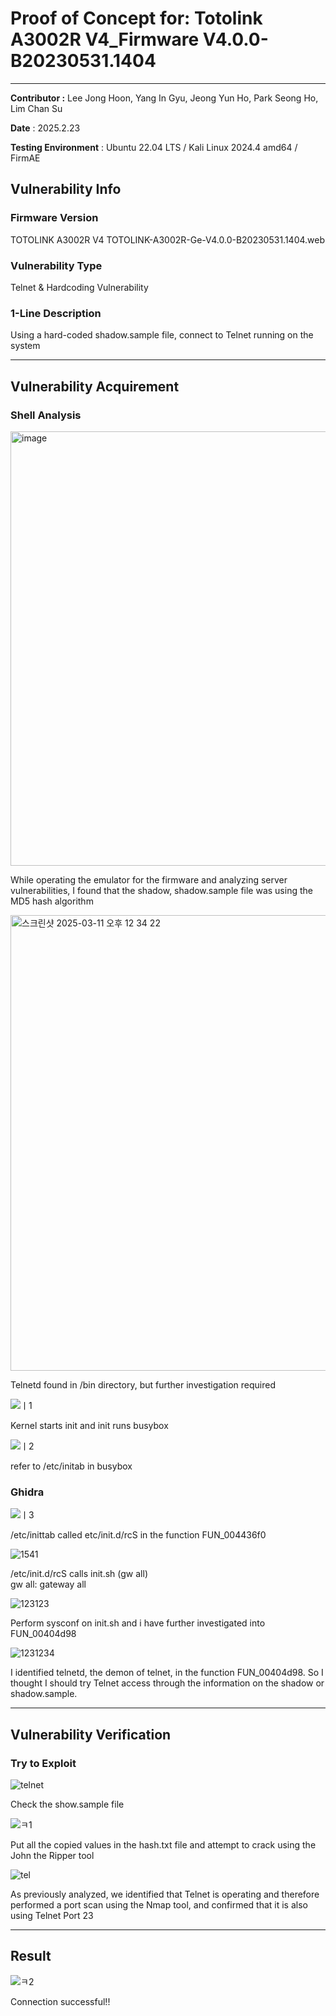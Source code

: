 # Proof of Concept for: **Totolink A3002R V4_Firmware V4.0.0-B20230531.1404**

---

**Contributor :** Lee Jong Hoon, Yang In Gyu, Jeong Yun Ho, Park Seong Ho, Lim Chan Su

**Date** : 2025.2.23

**Testing Environment** : Ubuntu 22.04 LTS / Kali Linux 2024.4 amd64 / FirmAE

## Vulnerability Info

### Firmware Version
TOTOLINK A3002R V4
TOTOLINK-A3002R-Ge-V4.0.0-B20230531.1404.web

### Vulnerability Type
Telnet & Hardcoding Vulnerability
### 1-Line Description
Using a hard-coded shadow.sample file, connect to Telnet running on the system

---

## Vulnerability Acquirement

### Shell Analysis
<img width="695" alt="image" src="https://github.com/user-attachments/assets/8049780a-dfe4-49ec-a674-185093a55760" />

While operating the emulator for the firmware and analyzing server vulnerabilities, I found that the shadow, shadow.sample file was using the MD5 hash algorithm

<img width="729" alt="스크린샷 2025-03-11 오후 12 34 22" src="https://github.com/user-attachments/assets/7ed18022-22db-43e2-9dfd-f223542f398a" />

Telnetd found in /bin directory, but further investigation required

![ㅣ1](https://github.com/user-attachments/assets/cc0c4272-ddae-4f28-ac27-1696889c817f)

Kernel starts init and init runs busybox

![ㅣ2](https://github.com/user-attachments/assets/b8002dca-f814-4139-8b19-9a972c2e22fd)

refer to /etc/initab in busybox

### Ghidra
![ㅣ3](https://github.com/user-attachments/assets/b303741b-0be4-40fa-885f-32bba2148dfb)

/etc/inittab called etc/init.d/rcS in the function FUN_004436f0

![1541](https://github.com/user-attachments/assets/ad8939b2-3d49-4cc3-bc14-667be1c596d8)

/etc/init.d/rcS calls init.sh (gw all)
<br>
gw all: gateway all

![123123](https://github.com/user-attachments/assets/1d0b2ad1-45cb-43e0-bb57-0ebbecff49a6)

Perform sysconf on init.sh and i have further investigated into FUN_00404d98

![1231234](https://github.com/user-attachments/assets/a270e58b-1d68-406f-8e71-cfd238bc6694)

I identified telnetd, the demon of telnet, in the function FUN_00404d98.
So I thought I should try Telnet access through the information on the shadow or shadow.sample.

---

## Vulnerability Verification

### Try to Exploit
![telnet](https://github.com/user-attachments/assets/dca6f395-d7a0-4228-a586-d02b0f66ad6d)

Check the show.sample file

![ㅋ1](https://github.com/user-attachments/assets/aadbf590-93b4-41ce-a654-d345b82b4876)

Put all the copied values in the hash.txt file and attempt to crack using the John the Ripper tool

![tel](https://github.com/user-attachments/assets/1babdd14-d435-42e4-b639-63df27eb83cb)

As previously analyzed, we identified that Telnet is operating and therefore performed a port scan using the Nmap tool, and confirmed that it is also using Telnet Port 23

---

## Result

![ㅋ2](https://github.com/user-attachments/assets/cfc807a4-b302-46de-a7e1-82aaa49a950a)

Connection successful!!
